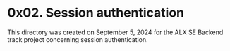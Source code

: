 # 0x02. Session authentication

This directory was created on September 5, 2024 for the ALX SE Backend 
track project concerning session authentication.